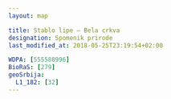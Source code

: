 ```yaml
---
layout: map

title: Stablo lipe – Bela crkva
designation: Spomenik prirode
last_modified_at: 2018-05-25T23:19:54+02:00

WDPA: [555588996]
BioRaS: [279]
geoSrbija:
  L1_182: [32]
---
```

